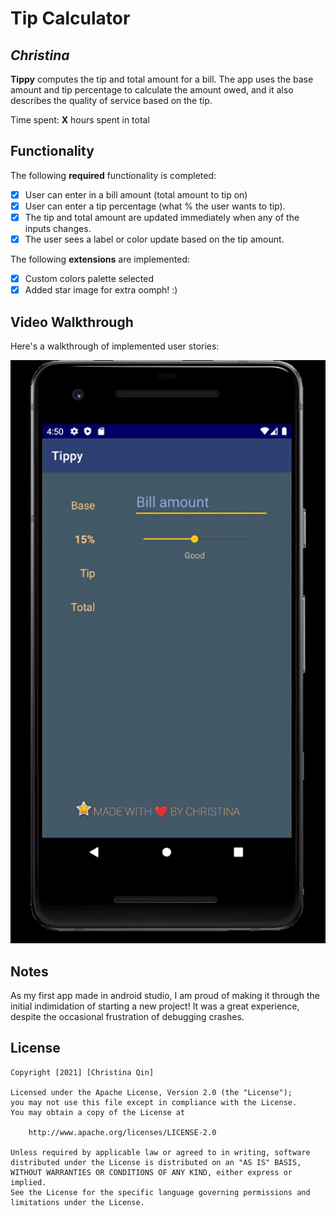 # Tip Calculator 

## *Christina*

**Tippy** computes the tip and total amount for a bill. The app uses the base amount and tip percentage to calculate the amount owed, and it also describes the quality of service based on the tip.

Time spent: **X** hours spent in total

## Functionality 

The following **required** functionality is completed:

* [X] User can enter in a bill amount (total amount to tip on)
* [X] User can enter a tip percentage (what % the user wants to tip).
* [X] The tip and total amount are updated immediately when any of the inputs changes.
* [X] The user sees a label or color update based on the tip amount. 

The following **extensions** are implemented:

* [X] Custom colors palette selected
* [X] Added star image for extra oomph! :)

## Video Walkthrough

Here's a walkthrough of implemented user stories:

<img src='https://github.com/QueenChristina/tip_calc/blob/main/walkthrough.gif' title='Video Walkthrough' width='' alt='Video Walkthrough' />

## Notes

As my first app made in android studio, I am proud of making it through the initial indimidation of starting a new project! It was a great experience, despite the occasional frustration of debugging crashes.

## License

    Copyright [2021] [Christina Qin]

    Licensed under the Apache License, Version 2.0 (the "License");
    you may not use this file except in compliance with the License.
    You may obtain a copy of the License at

        http://www.apache.org/licenses/LICENSE-2.0

    Unless required by applicable law or agreed to in writing, software
    distributed under the License is distributed on an "AS IS" BASIS,
    WITHOUT WARRANTIES OR CONDITIONS OF ANY KIND, either express or implied.
    See the License for the specific language governing permissions and
    limitations under the License.
<!-- 
Made following tutorial series by [Rahul Pandey](https://www.youtube.com/watch?v=KLuiX1oHBII&list=PL7NYbSE8uaBCMVBVg6cskGzdYguj3CUP-&index=1)
 -->
